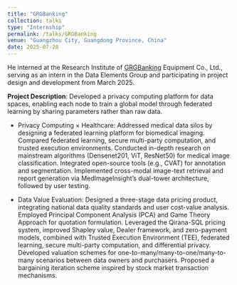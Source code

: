 ```yaml
---
title: "GRGBanking"
collection: talks
type: "Internship"
permalink: /talks/GRGBanking
venue: "Guangzhou City, Guangdong Province, China"
date: 2025-07-20
---
```


He interned at the Research Institute of [GRGBanking](https://global.grgbanking.com/en/) Equipment Co., Ltd., serving as an intern in the Data Elements Group and participating in project design and development from March 2025.


**Project Description**: Developed a privacy computing platform for data spaces, enabling each node to train a global model through federated learning by sharing parameters rather than raw data.  

- Privacy Computing × Healthcare: Addressed medical data silos by designing a federated learning platform for biomedical imaging. Compared federated learning, secure multi-party computation, and trusted execution environments. Conducted in-depth research on mainstream algorithms (Densenet201, ViT, ResNet50) for medical image classification. Integrated open-source tools (e.g., CVAT) for annotation and segmentation. Implemented cross-modal image-text retrieval and report generation via MedImageInsight’s dual-tower architecture, followed by user testing.

- Data Value Evaluation: Designed a three-stage data pricing product, integrating national data quality standards and user cost-value analysis. Employed Principal Component Analysis (PCA) and Game Theory Approach for quotation formulation. Leveraged the Qirana-SQL pricing system, improved Shapley value, Dealer framework, and zero-payment models, combined with Trusted Execution Environment (TEE), federated learning, secure multi-party computation, and differential privacy. Developed valuation schemes for one-to-many/many-to-one/many-to-many scenarios between data owners and purchasers. Proposed a bargaining iteration scheme inspired by stock market transaction mechanisms.
